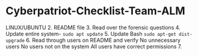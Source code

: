 # Cyberpatriot-Checklist-Team-ALM

LINUX/UBUNTU
2. README file
3. Read over the forensic questions
4. Update entire system- <code>sudo apt update</code>
5. Update Bash <code>sudo apt-get dist-upgrade</code>
6. Read through users on README and verify 
   No unnecessary users
   No users not on the system
   All users have correct permissions
7. 
 
